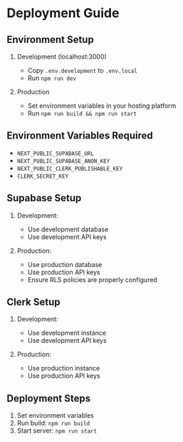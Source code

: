 # Deployment Guide

## Environment Setup

1. Development (localhost:3000)
   - Copy `.env.development` to `.env.local`
   - Run `npm run dev`

2. Production
   - Set environment variables in your hosting platform
   - Run `npm run build && npm run start`

## Environment Variables Required

- `NEXT_PUBLIC_SUPABASE_URL`
- `NEXT_PUBLIC_SUPABASE_ANON_KEY`
- `NEXT_PUBLIC_CLERK_PUBLISHABLE_KEY`
- `CLERK_SECRET_KEY`

## Supabase Setup

1. Development:
   - Use development database
   - Use development API keys

2. Production:
   - Use production database
   - Use production API keys
   - Ensure RLS policies are properly configured

## Clerk Setup

1. Development:
   - Use development instance
   - Use development API keys

2. Production:
   - Use production instance
   - Use production API keys

## Deployment Steps

1. Set environment variables
2. Run build: `npm run build`
3. Start server: `npm run start` 